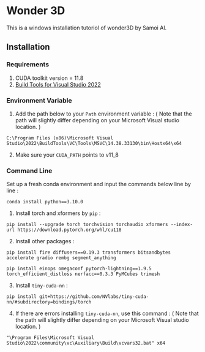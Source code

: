 # Wonder 3D

This is a windows installation tutoriol of wonder3D by Samoi AI.

## Installation

### Requirements
1. CUDA toolkit version = 11.8
2. [Build Tools for Visual Studio 2022]( https://visualstudio.microsoft.com/zh-hant/downloads/ )

### Environment Variable
1. Add the path below to your `Path` environment variable : ( Note that the path will slightly differ depending on your Microsoft Visual studio location. )

```
C:\Program Files (x86)\Microsoft Visual Studio\2022\BuildTools\VC\Tools\MSVC\14.38.33130\bin\Hostx64\x64
```

2. Make sure your `CUDA_PATH` points to v11_8

### Command Line

Set up a fresh conda environment and input the commands below line by line : 
```
conda install python==3.10.0
```

1. Install torch and xformers by `pip` : 

```
pip install --upgrade torch torchvision torchaudio xformers --index-url https://download.pytorch.org/whl/cu118
```

2. Install other packages : 

```
pip install fire diffusers==0.19.3 transformers bitsandbytes accelerate gradio rembg segment_anything
```

```
pip install einops omegaconf pytorch-lightning==1.9.5 torch_efficient_distloss nerfacc==0.3.3 PyMCubes trimesh
```

3. Install `tiny-cuda-nn` : 

```
pip install git+https://github.com/NVlabs/tiny-cuda-nn/#subdirectory=bindings/torch
```

4. If there are errors installing `tiny-cuda-nn`, use this command : ( Note that the path will slightly differ depending on your Microsoft Visual studio location. )

```
"\Program Files\Microsoft Visual Studio\2022\community\vc\Auxiliary\Build\vcvars32.bat" x64
```
